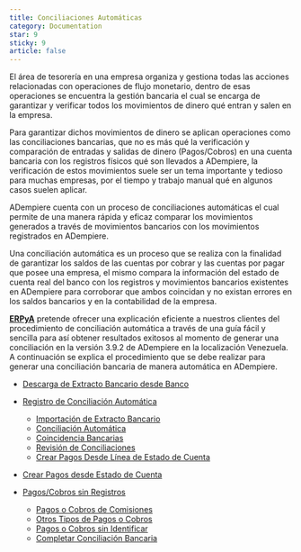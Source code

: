 ```yaml
---
title: Conciliaciones Automáticas
category: Documentation
star: 9
sticky: 9
article: false
---
```


El área de tesorería en una empresa organiza y gestiona todas las acciones relacionadas con operaciones de flujo monetario, dentro de esas operaciones se encuentra la gestión bancaria el cual se encarga de garantizar y verificar todos los movimientos de dinero qué entran y salen en la empresa.

Para garantizar dichos movimientos de dinero se aplican operaciones como las conciliaciones bancarias, que no es más qué la verificación y comparación de entradas y salidas de dinero (Pagos/Cobros) en una cuenta bancaria con los registros físicos qué son llevados a ADempiere, la verificación de estos movimientos suele ser un tema importante y tedioso para muchas empresas, por el tiempo y trabajo manual qué en algunos casos suelen aplicar.

ADempiere cuenta con un proceso de conciliaciones automáticas el cual permite de una manera rápida y eficaz comparar los movimientos generados a través de movimientos bancarios con los movimientos registrados en ADempiere.

Una conciliación automática es un proceso que se realiza con la finalidad de garantizar los saldos de las cuentas por cobrar y las cuentas por pagar que posee una empresa, el mismo compara la información del estado de cuenta real del banco con los registros y movimientos bancarios existentes en ADempiere para corroborar que ambos coincidan y no existan errores en los saldos bancarios y en la contabilidad de la empresa.

**[ERPyA](http://erpya.com/)** pretende ofrecer una explicación eficiente a nuestros clientes del procedimiento de conciliación automática a través de una guía fácil y sencilla para así obtener resultados exitosos al momento de generar una conciliación en la versión 3.9.2 de ADempiere en la localización Venezuela. A continuación se explica el procedimiento que se debe realizar para generar una conciliación bancaria de manera automática en ADempiere.

- [Descarga de Extracto Bancario desde Banco](download.md)

- [Registro de Conciliación Automática](./automatic-conciliations.md)
  - [Importación de Extracto Bancario](https://docs.erpya.com/docs/balance-management/open-items/automatic-conciliations.html#importacion-de-extracto-bancario)
  - [Conciliación Automática](https://docs.erpya.com/docs/balance-management/open-items/automatic-conciliations.html#importacion-de-extracto-bancario)
  - [Coincidencia Bancarias](https://docs.erpya.com/docs/balance-management/open-items/automatic-conciliations.html#coincidencia-bancarias)
  - [Revisión de Conciliaciones](http://docs.erpya.com/docs/balance-management/open-items/automatic-conciliations.html#revision-de-conciliaciones)
  - [Crear Pagos Desde Línea de Estado de Cuenta](http://docs.erpya.com/docs/balance-management/open-items/automatic-conciliations.html#crear-pagos-desde-linea-de-estado-de-cuenta)

- [Crear Pagos desde Estado de Cuenta](create-payments-from-account-statement.md)

- [Pagos/Cobros sin Registros](http://docs.erpya.com/docs/balance-management/open-items/create-payments-from-account-statement.html#pagos-cobros-sin-registros)
  - [Pagos o Cobros de Comisiones](http://docs.erpya.com/docs/balance-management/open-items/create-payments-from-account-statement.html#pagos-o-cobros-de-comisiones)
  - [Otros Tipos de Pagos o Cobros](http://docs.erpya.com/docs/balance-management/open-items/create-payments-from-account-statement.html#otros-tipos-de-pagos-o-cobros)
  - [Pagos o Cobros sin Identificar](http://docs.erpya.com/docs/balance-management/open-items/create-payments-from-account-statement.html#pagos-o-cobros-sin-identificar)
  - [Completar Conciliación Bancaria](http://docs.erpya.com/docs/balance-management/open-items/create-payments-from-account-statement.html#completar-conciliacion-bancaria)
